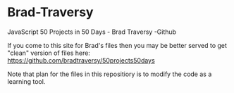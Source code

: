 # Brad-Traversy
JavaScript 50 Projects in 50 Days - Brad Traversy -Github

If you come to this site for Brad's files then you may be better served to get "clean" version of files here:
https://github.com/bradtraversy/50projects50days

Note that plan for the files in this repositiory is to modify the code as a learning tool.
